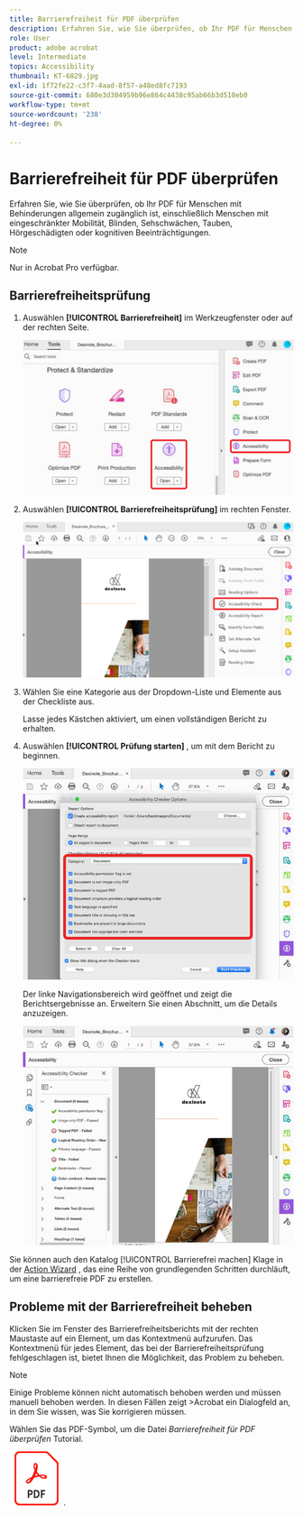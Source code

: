 ```yaml
---
title: Barrierefreiheit für PDF überprüfen
description: Erfahren Sie, wie Sie überprüfen, ob Ihr PDF für Menschen mit Behinderungen universell zugänglich ist
role: User
product: adobe acrobat
level: Intermediate
topics: Accessibility
thumbnail: KT-6829.jpg
exl-id: 1f72fe22-c3f7-4aad-8f57-a48ed8fc7193
source-git-commit: 680e3d304959b96e864c4438c95ab66b3d510eb0
workflow-type: tm+mt
source-wordcount: '238'
ht-degree: 0%

---
```


# Barrierefreiheit für PDF überprüfen

Erfahren Sie, wie Sie überprüfen, ob Ihr PDF für Menschen mit Behinderungen allgemein zugänglich ist, einschließlich Menschen mit eingeschränkter Mobilität, Blinden, Sehschwächen, Tauben, Hörgeschädigten oder kognitiven Beeinträchtigungen.

>[!NOTE]
>
>Nur in Acrobat Pro verfügbar.

## Barrierefreiheitsprüfung

1. Auswählen **[!UICONTROL Barrierefreiheit]** im Werkzeugfenster oder auf der rechten Seite.

   ![Barrierefreiheit - Schritt 1](../assets/Accessibility_1.png)

1. Auswählen **[!UICONTROL Barrierefreiheitsprüfung]** im rechten Fenster.

   ![Barrierefreiheit - Schritt 2](../assets/Accessibility_2.png)

1. Wählen Sie eine Kategorie aus der Dropdown-Liste und Elemente aus der Checkliste aus.

   Lasse jedes Kästchen aktiviert, um einen vollständigen Bericht zu erhalten.

1. Auswählen **[!UICONTROL Prüfung starten]** , um mit dem Bericht zu beginnen.

   ![Barrierefreiheit - Schritt 3](../assets/Accessibility_3.png)

   Der linke Navigationsbereich wird geöffnet und zeigt die Berichtsergebnisse an. Erweitern Sie einen Abschnitt, um die Details anzuzeigen.

   ![Barrierefreiheit - Schritt 4](../assets/Accessibility_4.png)

Sie können auch den Katalog [!UICONTROL Barrierefrei machen] Klage in der [Action Wizard](https://experienceleague.adobe.com/docs/document-cloud-learn/acrobat-learning/advanced-tasks/action.html) , das eine Reihe von grundlegenden Schritten durchläuft, um eine barrierefreie PDF zu erstellen.

## Probleme mit der Barrierefreiheit beheben

Klicken Sie im Fenster des Barrierefreiheitsberichts mit der rechten Maustaste auf ein Element, um das Kontextmenü aufzurufen. Das Kontextmenü für jedes Element, das bei der Barrierefreiheitsprüfung fehlgeschlagen ist, bietet Ihnen die Möglichkeit, das Problem zu beheben.

>[!NOTE]
>
>Einige Probleme können nicht automatisch behoben werden und müssen manuell behoben werden. In diesen Fällen zeigt >Acrobat ein Dialogfeld an, in dem Sie wissen, was Sie korrigieren müssen.

Wählen Sie das PDF-Symbol, um die Datei *Barrierefreiheit für PDF überprüfen* Tutorial.

[![Tutorial zu Barrierefreiheit herunterladen](../assets/acrobat_PDF_96.png)](../assets/AcrobatDCAccessible.pdf).
